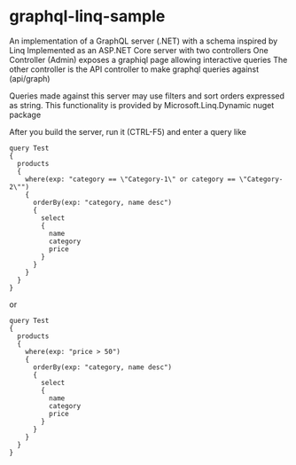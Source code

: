 # graphql-linq-sample
An implementation of a GraphQL server (.NET) with a schema inspired by Linq
Implemented as an ASP.NET Core server with two controllers
One Controller (Admin) exposes a graphiql page allowing interactive queries
The other controller is the API controller to make graphql queries against (api/graph)

Queries made against this server may use filters and sort orders expressed as string. This functionality is provided
by Microsoft.Linq.Dynamic nuget package

After you build the server, run it (CTRL-F5) and enter a query like

```
query Test
{
  products
  {
    where(exp: "category == \"Category-1\" or category == \"Category-2\"")
    {
      orderBy(exp: "category, name desc")
      {
        select
        {
          name
          category
          price
        }
      }
    }
  }
}
```
or
```
query Test
{
  products
  {
    where(exp: "price > 50")
    {
      orderBy(exp: "category, name desc")
      {
        select
        {
          name
          category
          price
        }
      }
    }
  }
}
```
